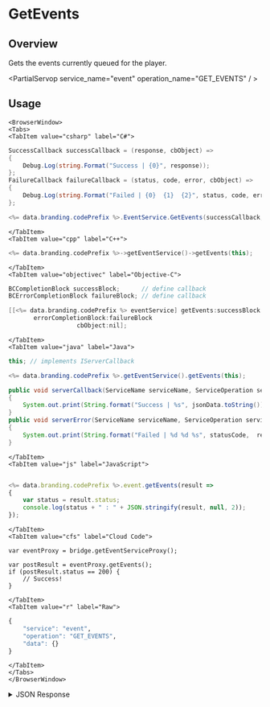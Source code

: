 # GetEvents
## Overview
Gets the events currently queued for the player.

<PartialServop service_name="event" operation_name="GET_EVENTS" / >

## Usage

```mdx-code-block
<BrowserWindow>
<Tabs>
<TabItem value="csharp" label="C#">
```

```csharp
SuccessCallback successCallback = (response, cbObject) =>
{
    Debug.Log(string.Format("Success | {0}", response));
};
FailureCallback failureCallback = (status, code, error, cbObject) =>
{
    Debug.Log(string.Format("Failed | {0}  {1}  {2}", status, code, error));
};

<%= data.branding.codePrefix %>.EventService.GetEvents(successCallback, failureCallback);
```

```mdx-code-block
</TabItem>
<TabItem value="cpp" label="C++">
```

```cpp
<%= data.branding.codePrefix %>->getEventService()->getEvents(this);
```

```mdx-code-block
</TabItem>
<TabItem value="objectivec" label="Objective-C">
```

```objectivec
BCCompletionBlock successBlock;      // define callback
BCErrorCompletionBlock failureBlock; // define callback

[[<%= data.branding.codePrefix %> eventService] getEvents:successBlock
       errorCompletionBlock:failureBlock
                   cbObject:nil];
```

```mdx-code-block
</TabItem>
<TabItem value="java" label="Java">
```

```java
this; // implements IServerCallback

<%= data.branding.codePrefix %>.getEventService().getEvents(this);

public void serverCallback(ServiceName serviceName, ServiceOperation serviceOperation, JSONObject jsonData)
{
    System.out.print(String.format("Success | %s", jsonData.toString()));
}
public void serverError(ServiceName serviceName, ServiceOperation serviceOperation, int statusCode, int reasonCode, String jsonError)
{
    System.out.print(String.format("Failed | %d %d %s", statusCode,  reasonCode, jsonError.toString()));
}
```

```mdx-code-block
</TabItem>
<TabItem value="js" label="JavaScript">
```

```javascript

<%= data.branding.codePrefix %>.event.getEvents(result =>
{
	var status = result.status;
	console.log(status + " : " + JSON.stringify(result, null, 2));
});
```

```mdx-code-block
</TabItem>
<TabItem value="cfs" label="Cloud Code">
```

```cfscript
var eventProxy = bridge.getEventServiceProxy();

var postResult = eventProxy.getEvents();
if (postResult.status == 200) {
    // Success!
}
```

```mdx-code-block
</TabItem>
<TabItem value="r" label="Raw">
```

```r
{
	"service": "event",
	"operation": "GET_EVENTS",
	"data": {}
}
```

```mdx-code-block
</TabItem>
</Tabs>
</BrowserWindow>
```

<details>
<summary>JSON Response</summary>

```json
{
  "data": {
    "incoming_events": [
      {
        "eventData": {
          "someMapAttribute": "someValue"
        },
        "createdAt": 1619578092346,
        "fromPlayerId": "7801e422-bd36-4324-b479-968d35621190",
        "toPlayerId": "79087465-5ca5-41a1-9d46-85ad23bc6efd",
        "eventType": "type1",
        "evId": "6088ccec1ba05d6b77062a98"
      },
      {
        "eventData": {
          "mapattr": "someValueNew"
        },
        "createdAt": 1619578154201,
        "fromPlayerId": "a3f127fc-378e-44e9-8761-96ca904e1bce",
        "toPlayerId": "79087465-5ca5-41a1-9d46-85ad23bc6efd",
        "eventType": "type2",
        "evId": "6088cd2a1ba05d6b77064095"
      }
    ]
  },
  "status": 200
}
```
</details>

